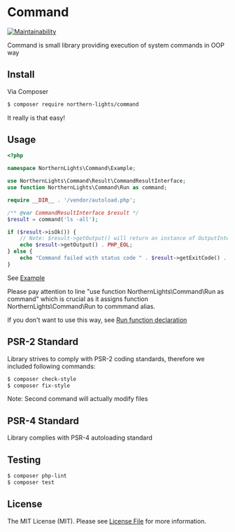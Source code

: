 Command
=======================
[![Maintainability](https://api.codeclimate.com/v1/badges/cf94b4855058501299fc/maintainability)](https://codeclimate.com/github/N0rthernL1ghts/Command/maintainability)

Command is small library providing execution of system commands in OOP way

## Install

Via Composer

``` bash
$ composer require northern-lights/command
```
It really is that easy!

## Usage
``` php
<?php

namespace NorthernLights\Command\Example;

use NorthernLights\Command\Result\CommandResultInterface;
use function NorthernLights\Command\Run as command;

require __DIR__ . '/vendor/autoload.php';

/** @var CommandResultInterface $result */
$result = command('ls -all');

if ($result->isOk()) {
    // Note: $result->getOutput() will return an instance of OutputInterface which implements __toString()
    echo $result->getOutput() . PHP_EOL;
} else {
    echo "Command failed with status code " . $result->getExitCode() . PHP_EOL;
}
```
See [Example](src/example.php)

Please pay attention to line "use function NorthernLights\Command\Run as command" which is crucial as it assigns function NorthernLights\Command\Run to commmand alias.

If you don't want to use this way, see [Run function declaration](src/Run.php)

## PSR-2 Standard
Library strives to comply with PSR-2 coding standards, therefore we included following commands:
``` bash
$ composer check-style
$ composer fix-style
```
Note: Second command will actually modify files

## PSR-4 Standard
Library complies with PSR-4 autoloading standard

## Testing

``` bash
$ composer php-lint
$ composer test
```

## License

The MIT License (MIT). Please see [License File](LICENSE) for more information.


